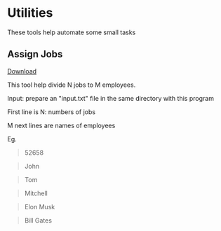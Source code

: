 # Utilities
These tools help automate some small tasks

## Assign Jobs

[Download](https://github.com/scorta/Utilities/releases/tag/0.1)

This tool help divide N jobs to M employees.

Input: prepare an "input.txt"  file in the same directory with this program

First line is N: numbers of jobs

M next lines are names of employees

Eg.

> 52658

> John

> Tom

> Mitchell

> Elon Musk

> Bill Gates
